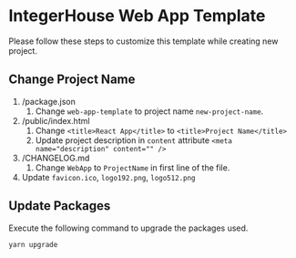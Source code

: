 # IntegerHouse Web App Template

Please follow these steps to customize this template while creating new project.

## Change Project Name 

1. /package.json 
   1. Change `web-app-template` to project name `new-project-name`. 
2. /public/index.html 
   1. Change `<title>React App</title>` to `<title>Project Name</title>`
   2. Update project description in `content` attribute `<meta name="description" content="" />` 
3. /CHANGELOG.md
   1. Change `WebApp` to `ProjectName` in first line of the file.
4. Update `favicon.ico`, `logo192.png`, `logo512.png`

## Update Packages

Execute the following command to upgrade the packages used.

`yarn upgrade`

